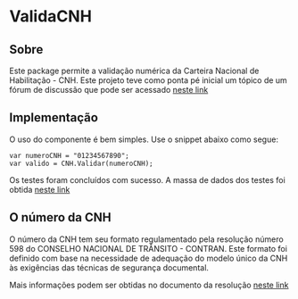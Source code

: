 # ValidaCNH

## Sobre
Este package permite a validação numérica da Carteira Nacional de Habilitação - CNH. Este projeto teve como ponta pé inicial um tópico de um fórum de discussão que pode ser acessado [neste link](http://www.devmedia.com.br/forum/validacao-do-numero-de-registro-de-cnh/354889)

## Implementação
O uso do componente é bem simples. Use o snippet abaixo como segue:

    var numeroCNH = "01234567890";
    var valido = CNH.Validar(numeroCNH);

Os testes foram concluídos com sucesso. A massa de dados dos testes foi obtida [neste link](http://www.detran.rj.gov.br/_monta_aplicacoes.asp?doc=9073&cod=14&tipo=exibe_noticias&pag_noticias=true)

## O número da CNH
O número da CNH tem seu formato regulamentado pela resolução número 598 do CONSELHO NACIONAL DE TRÂNSITO - CONTRAN. Este formato foi definido com base na necessidade de adequação do modelo único da CNH às exigências das técnicas de segurança documental.

Mais informações podem ser obtidas no documento da resolução [neste link](https://www.gov.br/infraestrutura/pt-br/assuntos/transito/conteudo-contran/resolucoes/resolucao5982016.pdf)
